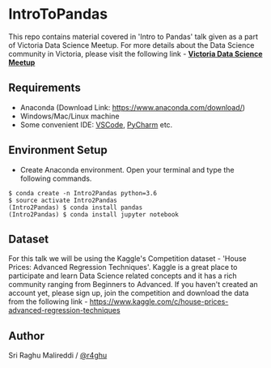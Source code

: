 # IntroToPandas
This repo contains material covered in 'Intro to Pandas' talk given as a part of Victoria Data Science Meetup. For more details about the Data Science community in Victoria, please visit the following link - [**Victoria Data Science Meetup**](https://www.meetup.com/Victoria-Data-Science-Meetup/)


## Requirements

- Anaconda (Download Link: https://www.anaconda.com/download/)
- Windows/Mac/Linux machine
- Some convenient IDE: [VSCode](https://code.visualstudio.com/), [PyCharm](https://www.jetbrains.com/pycharm/) etc.

## Environment Setup

- Create Anaconda environment. Open your terminal and type the following commands.
```
$ conda create -n Intro2Pandas python=3.6
$ source activate Intro2Pandas
(Intro2Pandas) $ conda install pandas
(Intro2Pandas) $ conda install jupyter notebook
```

## Dataset

For this talk we will be using the Kaggle's Competition dataset - 'House Prices: Advanced Regression Techniques'. Kaggle is a great place to participate and learn Data Science related concepts and it has a rich community ranging from Beginners to Advanced. If you haven't created an account yet, please sign up, join the competition and download the data from the following link - https://www.kaggle.com/c/house-prices-advanced-regression-techniques


## Author

Sri Raghu Malireddi / [@r4ghu](https://sriraghu.com)
